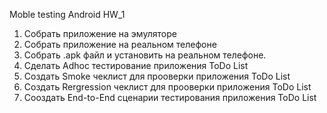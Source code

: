 Moble testing Android
HW_1

1) Собрать приложение на эмуляторе
2) Собрать приложение на реальном телефоне
3) Собрать .apk файл и установить на реальном телефоне.
4) Сделать Adhoc тестирование приложения ToDo List
5) Создать Smoke чеклист для прооверки приложения ToDo List
6) Создать Rergression чеклист для прооверки приложения ToDo List
7) Сооздать End-to-End сценарии тестирования приложения ToDo List
